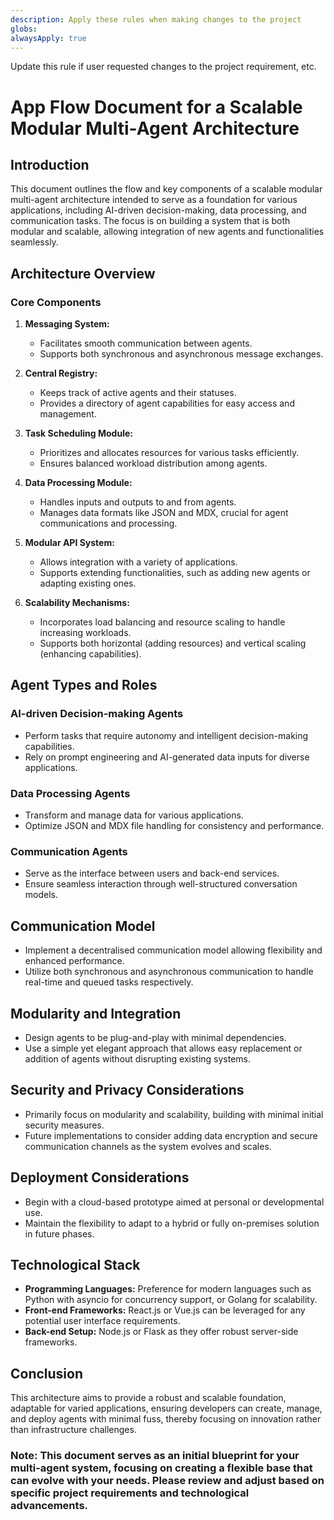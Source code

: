 ```yaml
---
description: Apply these rules when making changes to the project
globs:
alwaysApply: true
---
```


Update this rule if user requested changes to the project requirement, etc.
# **App Flow Document for a Scalable Modular Multi-Agent Architecture**

## **Introduction**

This document outlines the flow and key components of a scalable modular multi-agent architecture intended to serve as a foundation for various applications, including AI-driven decision-making, data processing, and communication tasks. The focus is on building a system that is both modular and scalable, allowing integration of new agents and functionalities seamlessly.

## **Architecture Overview**

### **Core Components**

1.  **Messaging System:**

    *   Facilitates smooth communication between agents.
    *   Supports both synchronous and asynchronous message exchanges.

2.  **Central Registry:**

    *   Keeps track of active agents and their statuses.
    *   Provides a directory of agent capabilities for easy access and management.

3.  **Task Scheduling Module:**

    *   Prioritizes and allocates resources for various tasks efficiently.
    *   Ensures balanced workload distribution among agents.

4.  **Data Processing Module:**

    *   Handles inputs and outputs to and from agents.
    *   Manages data formats like JSON and MDX, crucial for agent communications and processing.

5.  **Modular API System:**

    *   Allows integration with a variety of applications.
    *   Supports extending functionalities, such as adding new agents or adapting existing ones.

6.  **Scalability Mechanisms:**

    *   Incorporates load balancing and resource scaling to handle increasing workloads.
    *   Supports both horizontal (adding resources) and vertical scaling (enhancing capabilities).

## **Agent Types and Roles**

### **AI-driven Decision-making Agents**

*   Perform tasks that require autonomy and intelligent decision-making capabilities.
*   Rely on prompt engineering and AI-generated data inputs for diverse applications.

### **Data Processing Agents**

*   Transform and manage data for various applications.
*   Optimize JSON and MDX file handling for consistency and performance.

### **Communication Agents**

*   Serve as the interface between users and back-end services.
*   Ensure seamless interaction through well-structured conversation models.

## **Communication Model**

*   Implement a decentralised communication model allowing flexibility and enhanced performance.
*   Utilize both synchronous and asynchronous communication to handle real-time and queued tasks respectively.

## **Modularity and Integration**

*   Design agents to be plug-and-play with minimal dependencies.
*   Use a simple yet elegant approach that allows easy replacement or addition of agents without disrupting existing systems.

## **Security and Privacy Considerations**

*   Primarily focus on modularity and scalability, building with minimal initial security measures.
*   Future implementations to consider adding data encryption and secure communication channels as the system evolves and scales.

## **Deployment Considerations**

*   Begin with a cloud-based prototype aimed at personal or developmental use.
*   Maintain the flexibility to adapt to a hybrid or fully on-premises solution in future phases.

## **Technological Stack**

*   **Programming Languages:** Preference for modern languages such as Python with asyncio for concurrency support, or Golang for scalability.
*   **Front-end Frameworks:** React.js or Vue.js can be leveraged for any potential user interface requirements.
*   **Back-end Setup:** Node.js or Flask as they offer robust server-side frameworks.

## **Conclusion**

This architecture aims to provide a robust and scalable foundation, adaptable for varied applications, ensuring developers can create, manage, and deploy agents with minimal fuss, thereby focusing on innovation rather than infrastructure challenges.

### **Note:** This document serves as an initial blueprint for your multi-agent system, focusing on creating a flexible base that can evolve with your needs. Please review and adjust based on specific project requirements and technological advancements.
